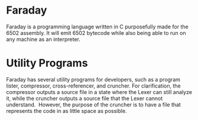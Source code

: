 # Faraday

Faraday is a programming language written in C purposefully made for the 6502 assembly. It will emit 6502 bytecode
while also being able to run on any machine as an interpreter. 

# Utility Programs

Faraday has several utility programs for developers, such as a program lister, compressor, cross-referencer, and cruncher. For clarification,
the compressor outputs a source file in a state where the Lexer can still analyze it, while the cruncher outputs a source file that the Lexer cannot
understand.  However, the purpose of the cruncher is to have a file that represents the code in as little space as possible.